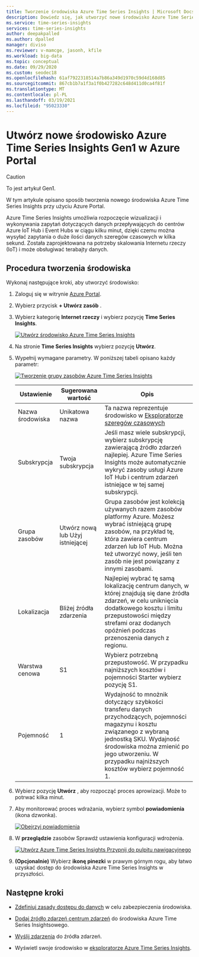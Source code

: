 ```yaml
---
title: Tworzenie środowiska Azure Time Series Insights | Microsoft Docs
description: Dowiedz się, jak utworzyć nowe środowisko Azure Time Series Insights przy użyciu Azure Portal.
ms.service: time-series-insights
services: time-series-insights
author: deepakpalled
ms.author: dpalled
manager: diviso
ms.reviewer: v-mamcge, jasonh, kfile
ms.workload: big-data
ms.topic: conceptual
ms.date: 09/29/2020
ms.custom: seodec18
ms.openlocfilehash: 61af7922318514a7b86a349d1970c59d4d168d85
ms.sourcegitcommit: 867cb1b7a1f3a1f0b427282c648d411d0ca4f81f
ms.translationtype: MT
ms.contentlocale: pl-PL
ms.lasthandoff: 03/19/2021
ms.locfileid: "95023330"
---
```

# <a name="create-a-new-azure-time-series-insights-gen1-environment-in-the-azure-portal"></a>Utwórz nowe środowisko Azure Time Series Insights Gen1 w Azure Portal

> [!CAUTION]
> To jest artykuł Gen1.

W tym artykule opisano sposób tworzenia nowego środowiska Azure Time Series Insights przy użyciu Azure Portal.

Azure Time Series Insights umożliwia rozpoczęcie wizualizacji i wykonywania zapytań dotyczących danych przepływających do centrów Azure IoT Hub i Event Hubs w ciągu kilku minut, dzięki czemu można wysyłać zapytania o duże ilości danych szeregów czasowych w kilka sekund.  Została zaprojektowana na potrzeby skalowania Internetu rzeczy (IoT) i może obsługiwać terabajty danych.

## <a name="steps-to-create-the-environment"></a>Procedura tworzenia środowiska

Wykonaj następujące kroki, aby utworzyć środowisko:

1. Zaloguj się w witrynie [Azure Portal](https://portal.azure.com).

1. Wybierz przycisk **+ Utwórz zasób** .

1. Wybierz kategorię **Internet rzeczy** i wybierz pozycję **Time Series Insights**.

   [![Utwórz środowisko Azure Time Series Insights](media/time-series-insights-get-started/tsi-create-new-environment.png)](media/time-series-insights-get-started/tsi-create-new-environment.png#lightbox)

1. Na stronie **Time Series Insights** wybierz pozycję **Utwórz**.

1. Wypełnij wymagane parametry. W poniższej tabeli opisano każdy parametr:

   [![Tworzenie grupy zasobów Azure Time Series Insights](media/time-series-insights-get-started/tsi-configure-and-create.png)](media/time-series-insights-get-started/tsi-configure-and-create.png#lightbox)

   Ustawienie|Sugerowana wartość|Opis
   ---|---|---
   Nazwa środowiska | Unikatowa nazwa | Ta nazwa reprezentuje środowisko w [Eksploratorze szeregów czasowych](https://insights.timeseries.azure.com)
   Subskrypcja | Twoja subskrypcja | Jeśli masz wiele subskrypcji, wybierz subskrypcję zawierającą źródło zdarzeń najlepiej. Azure Time Series Insights może automatycznie wykryć zasoby usługi Azure IoT Hub i centrum zdarzeń istniejące w tej samej subskrypcji.
   Grupa zasobów | Utwórz nową lub Użyj istniejącej | Grupa zasobów jest kolekcją używanych razem zasobów platformy Azure. Możesz wybrać istniejącą grupę zasobów, na przykład tę, która zawiera centrum zdarzeń lub IoT Hub. Można też utworzyć nowy, jeśli ten zasób nie jest powiązany z innymi zasobami.
   Lokalizacja | Bliżej źródła zdarzenia | Najlepiej wybrać tę samą lokalizację centrum danych, w której znajdują się dane źródła zdarzeń, w celu uniknięcia dodatkowego kosztu i limitu przepustowości między strefami oraz dodanych opóźnień podczas przenoszenia danych z regionu.
   Warstwa cenowa | S1 | Wybierz potrzebną przepustowość. W przypadku najniższych kosztów i pojemności Starter wybierz pozycję S1.
   Pojemność | 1 | Wydajność to mnożnik dotyczący szybkości transferu danych przychodzących, pojemności magazynu i kosztu związanego z wybraną jednostką SKU.  Wydajność środowiska można zmienić po jego utworzeniu. W przypadku najniższych kosztów wybierz pojemność 1.
  
1. Wybierz pozycję **Utwórz** , aby rozpocząć proces aprowizacji. Może to potrwać kilka minut.

1. Aby monitorować proces wdrażania, wybierz symbol **powiadomienia** (ikona dzwonka).

   [![Obejrzyj powiadomienia](media/time-series-insights-get-started/tsi-deploy-notifications.png)](media/time-series-insights-get-started/tsi-deploy-notifications.png#lightbox)

1. W **przeglądzie** zasobów Sprawdź ustawienia konfiguracji wdrożenia.

   [![Utwórz Azure Time Series Insights Przypnij do pulpitu nawigacyjnego](media/time-series-insights-get-started/tsi-verify-deployment.png)](media/time-series-insights-get-started/tsi-verify-deployment.png#lightbox)

1. **(Opcjonalnie)** Wybierz **ikonę pinezki** w prawym górnym rogu, aby łatwo uzyskać dostęp do środowiska Azure Time Series Insights w przyszłości.

## <a name="next-steps"></a>Następne kroki

* [Zdefiniuj zasady dostępu do danych](./concepts-access-policies.md) w celu zabezpieczenia środowiska.

* [Dodaj źródło zdarzeń centrum zdarzeń](./how-to-ingest-data-event-hub.md) do środowiska Azure Time Series Insightsowego.

* [Wyślij zdarzenia](time-series-insights-send-events.md) do źródła zdarzeń.

* Wyświetl swoje środowisko w [eksploratorze Azure Time Series Insights](https://insights.timeseries.azure.com).